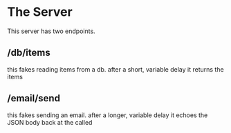 # The Server

This server has two endpoints. 

## /db/items
this fakes reading items from a db. after a short, variable delay it returns the items

## /email/send
this fakes sending an email. after a longer, variable delay it echoes the JSON body back at the called 